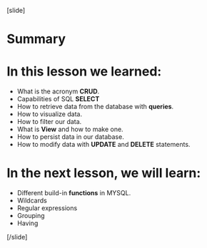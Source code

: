 [slide]
# Summary

# In this lesson we learned:

- What is the acronym **CRUD**.
- Capabilities of SQL **SELECT**
- How to retrieve data from the database with **queries**.
- How to visualize data.
- How to filter our data.
- What is **View** and how to make one.
- How to persist data in our database.
- How to modify data with **UPDATE** and **DELETE** statements.


# In the next lesson, we will learn:

- Different build-in **functions** in MYSQL.
- Wildcards
- Regular expressions
- Grouping
- Having

[/slide]